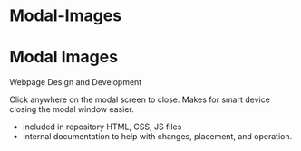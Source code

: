 # Modal-Images
Modal Images 
=========================================
Webpage Design and Development

Click anywhere on the modal screen to close. Makes for smart device closing the modal window easier.

- included in repository HTML, CSS, JS files
- Internal documentation to help with changes, placement, and operation.
